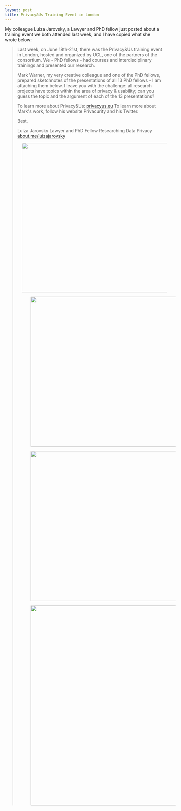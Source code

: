 ```yaml
---
layout: post
title: Privacy&Us Training Event in London
---
```


My colleague Luiza Jarovsky, a Lawyer and PhD fellow just posted about a training event we both attended last week, and I have copied what she wrote below: 

<blockquote class="pullquote">
<p>Last week, on June 18th-21st, there was the Privacy&Us training event in London, hosted and organized by UCL, one of the partners of the consortium. We - PhD fellows - had courses and interdisciplinary trainings and presented our research.

Mark Warner, my very creative colleague and one of the PhD fellows, prepared sketchnotes of the presentations of all 13  PhD fellows - I am attaching them below. I leave you with the challenge: all research projects have topics within the area of privacy & usability; can you guess the topic and the argument of each of the 13 presentations? 

To learn more about Privacy&Us: <a href="https://www.privacyus.eu">privacyus.eu</a>
To learn more about Mark's work, follow his website Privacurity and his Twitter.

 Best,

Luiza Jarovsky
Lawyer and PhD Fellow Researching Data Privacy
<a href="https://about.me/luizajarovsky">about.me/luizajarovsky</a>

<a href="https://2.bp.blogspot.com/-Hdn0NXM5C58/WzNfJKeOl3I/AAAAAAABVTo/bckX0RpkkxQ2U1uB2G2jkGHsk-ZzivZcwCLcBGAs/s1600/Image%2Bfrom%2BiOS%2B%25281%2529.jpg" imageanchor="1" style="margin-left: 1em; margin-right: 1em;"><span style="color: black;"><img border="0" data-original-height="1200" data-original-width="1600" height="478" src="https://2.bp.blogspot.com/-Hdn0NXM5C58/WzNfJKeOl3I/AAAAAAABVTo/bckX0RpkkxQ2U1uB2G2jkGHsk-ZzivZcwCLcBGAs/s640/Image%2Bfrom%2BiOS%2B%25281%2529.jpg" width="640" />

<a href="https://4.bp.blogspot.com/-ajgETarcOc0/WzNfNapgRJI/AAAAAAABVTs/tO76FkwBXgICwkTQ95_r-ngxt21xUz63wCLcBGAs/s1600/Image%2Bfrom%2BiOS%2B%25282%2529.jpg" imageanchor="1" style="margin-left: 1em; margin-right: 1em;"><span style="color: black;"><img border="0" data-original-height="1200" data-original-width="1600" height="480" src="https://4.bp.blogspot.com/-ajgETarcOc0/WzNfNapgRJI/AAAAAAABVTs/tO76FkwBXgICwkTQ95_r-ngxt21xUz63wCLcBGAs/s640/Image%2Bfrom%2BiOS%2B%25282%2529.jpg" width="640" />

<a href="https://3.bp.blogspot.com/-pFlYSsQtebI/WzNfPN-HcFI/AAAAAAABVT0/BSKWLOW0RGozmQ0NeWsXzS3RzDRuRTM-gCLcBGAs/s1600/Image%2Bfrom%2BiOS.jpg" imageanchor="1" style="margin-left: 1em; margin-right: 1em;"><span style="color: black;"><img border="0" data-original-height="1200" data-original-width="1600" height="480" src="https://3.bp.blogspot.com/-pFlYSsQtebI/WzNfPN-HcFI/AAAAAAABVT0/BSKWLOW0RGozmQ0NeWsXzS3RzDRuRTM-gCLcBGAs/s640/Image%2Bfrom%2BiOS.jpg" width="640" />

<a href="https://2.bp.blogspot.com/-kjfyF5uyF0Y/WzNfNgaR0EI/AAAAAAABVTw/s6dzRc_tGosvtQWczOwv-QQrW6l-lowsACEwYBhgL/s1600/Image%2Bfrom%2BiOS%2B%25283%2529.jpg" imageanchor="1" style="margin-left: 1em; margin-right: 1em;"><span style="color: black;"><img border="0" data-original-height="1600" data-original-width="1201" height="640" src="https://2.bp.blogspot.com/-kjfyF5uyF0Y/WzNfNgaR0EI/AAAAAAABVTw/s6dzRc_tGosvtQWczOwv-QQrW6l-lowsACEwYBhgL/s640/Image%2Bfrom%2BiOS%2B%25283%2529.jpg" width="480" />
	
</p>
</blockquote>